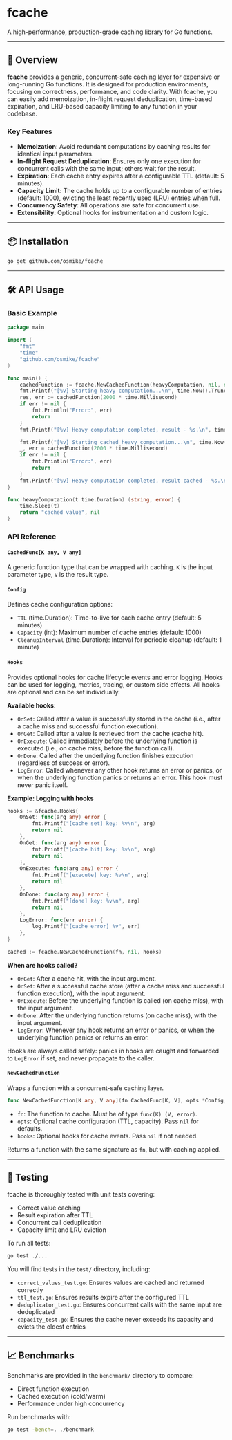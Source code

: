 # fcache

A high-performance, production-grade caching library for Go functions. 

---

## 🚀 Overview

**fcache** provides a generic, concurrent-safe caching layer for expensive or long-running Go functions. It is designed for production environments, focusing on correctness, performance, and code clarity. With fcache, you can easily add memoization, in-flight request deduplication, time-based expiration, and LRU-based capacity limiting to any function in your codebase.

### Key Features
- **Memoization**: Avoid redundant computations by caching results for identical input parameters.
- **In-flight Request Deduplication**: Ensures only one execution for concurrent calls with the same input; others wait for the result.
- **Expiration**: Each cache entry expires after a configurable TTL (default: 5 minutes).
- **Capacity Limit**: The cache holds up to a configurable number of entries (default: 1000), evicting the least recently used (LRU) entries when full.
- **Concurrency Safety**: All operations are safe for concurrent use.
- **Extensibility**: Optional hooks for instrumentation and custom logic.

---

## 📦 Installation

```sh
go get github.com/osmike/fcache
```

---

## 🛠️ API Usage

### Basic Example

```go
package main

import (
	"fmt"
	"time"
	"github.com/osmike/fcache"
)

func main() {
	cachedFunction := fcache.NewCachedFunction(heavyComputation, nil, nil)
	fmt.Printf("[%v] Starting heavy computation...\n", time.Now().Truncate(time.Second))
	res, err := cachedFunction(2000 * time.Millisecond)
	if err != nil {
		fmt.Println("Error:", err)
		return
	}
	fmt.Printf("[%v] Heavy computation completed, result - %s.\n", time.Now().Truncate(time.Second), res)

	fmt.Printf("[%v] Starting cached heavy computation...\n", time.Now().Truncate(time.Second))
	_, err = cachedFunction(2000 * time.Millisecond)
	if err != nil {
		fmt.Println("Error:", err)
		return
	}
	fmt.Printf("[%v] Heavy computation completed, result cached - %s.\n", time.Now().Truncate(time.Second), res)
}

func heavyComputation(t time.Duration) (string, error) {
	time.Sleep(t)
	return "cached value", nil
}
```

### API Reference

#### `CachedFunc[K any, V any]`
A generic function type that can be wrapped with caching. `K` is the input parameter type, `V` is the result type.

#### `Config`
Defines cache configuration options:
- `TTL` (time.Duration): Time-to-live for each cache entry (default: 5 minutes)
- `Capacity` (int): Maximum number of cache entries (default: 1000)
- `CleanupInterval` (time.Duration): Interval for periodic cleanup (default: 1 minute)

#### `Hooks`
Provides optional hooks for cache lifecycle events and error logging. Hooks can be used for logging, metrics, tracing, or custom side effects. All hooks are optional and can be set individually.

**Available hooks:**

- `OnSet`: Called after a value is successfully stored in the cache (i.e., after a cache miss and successful function execution).
- `OnGet`: Called after a value is retrieved from the cache (cache hit).
- `OnExecute`: Called immediately before the underlying function is executed (i.e., on cache miss, before the function call).
- `OnDone`: Called after the underlying function finishes execution (regardless of success or error).
- `LogError`: Called whenever any other hook returns an error or panics, or when the underlying function panics or returns an error. This hook must never panic itself.

**Example: Logging with hooks**

```go
hooks := &fcache.Hooks{
    OnSet: func(arg any) error {
        fmt.Printf("[cache set] key: %v\n", arg)
        return nil
    },
    OnGet: func(arg any) error {
        fmt.Printf("[cache hit] key: %v\n", arg)
        return nil
    },
    OnExecute: func(arg any) error {
        fmt.Printf("[execute] key: %v\n", arg)
        return nil
    },
    OnDone: func(arg any) error {
        fmt.Printf("[done] key: %v\n", arg)
        return nil
    },
    LogError: func(err error) {
        log.Printf("[cache error] %v", err)
    },
}

cached := fcache.NewCachedFunction(fn, nil, hooks)
```

**When are hooks called?**
- `OnGet`: After a cache hit, with the input argument.
- `OnSet`: After a successful cache store (after a cache miss and successful function execution), with the input argument.
- `OnExecute`: Before the underlying function is called (on cache miss), with the input argument.
- `OnDone`: After the underlying function returns (on cache miss), with the input argument.
- `LogError`: Whenever any hook returns an error or panics, or when the underlying function panics or returns an error.

Hooks are always called safely: panics in hooks are caught and forwarded to `LogError` if set, and never propagate to the caller.

#### `NewCachedFunction`
Wraps a function with a concurrent-safe caching layer.

```go
func NewCachedFunction[K any, V any](fn CachedFunc[K, V], opts *Config, hooks *Hooks) CachedFunc[K, V]
```
- `fn`: The function to cache. Must be of type `func(K) (V, error)`.
- `opts`: Optional cache configuration (TTL, capacity). Pass `nil` for defaults.
- `hooks`: Optional hooks for cache events. Pass `nil` if not needed.

Returns a function with the same signature as `fn`, but with caching applied.

---

## 🧪 Testing

fcache is thoroughly tested with unit tests covering:
- Correct value caching
- Result expiration after TTL
- Concurrent call deduplication
- Capacity limit and LRU eviction

To run all tests:

```sh
go test ./...
```

You will find tests in the `test/` directory, including:
- `correct_values_test.go`: Ensures values are cached and returned correctly
- `ttl_test.go`: Ensures results expire after the configured TTL
- `deduplicator_test.go`: Ensures concurrent calls with the same input are deduplicated
- `capacity_test.go`: Ensures the cache never exceeds its capacity and evicts the oldest entries

---

## 📈 Benchmarks

Benchmarks are provided in the `benchmark/` directory to compare:
- Direct function execution
- Cached execution (cold/warm)
- Performance under high concurrency

Run benchmarks with:

```sh
go test -bench=. ./benchmark
```


